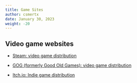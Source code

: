```yaml
---
title: Game Sites
author: csmertx
date: January 30, 2023
weight: -20
---
```


## Video game websites

- [Steam: video game distribution](https://store.steampowered.com)

- [GOG (formerly Good Old Games): video game distribution](https://gog.com)

- [Itch.io: Indie game distribution](https://itch.io)
